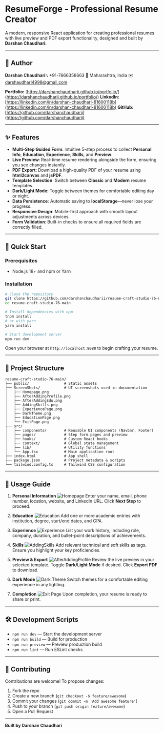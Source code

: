 # ResumeForge - Professional Resume Creator

A modern, responsive React application for creating professional resumes with live preview and PDF export functionality, designed and built by **Darshan Chaudhari**.

---

## 👤 Author

**Darshan Chaudhari**
📞 +91-7666358663
📍 Maharashtra, India
✉️ [darshaudhari4998@gmail.com](mailto:darshaudhari4998@gmail.com)

**Portfolio:** [https://darshanchaudharii.github.io/portfolio/](https://darshanchaudharii.github.io/portfolio/)
**LinkedIn:** [https://linkedin.com/in/darshan-chaudhari-81600118b](https://linkedin.com/in/darshan-chaudhari-81600118b)
**GitHub:** [https://github.com/darshanchaudharii](https://github.com/darshanchaudharii)

---

## ✨ Features

* **Multi-Step Guided Form**: Intuitive 5-step process to collect **Personal Info**, **Education**, **Experience**, **Skills**, and **Preview**.
* **Live Preview**: Real-time resume rendering alongside the form, ensuring you see changes instantly.
* **PDF Export**: Download a high-quality PDF of your resume using **html2canvas** and **jsPDF**.
* **Template Selection**: Switch between **Classic** and **Modern** resume templates.
* **Dark/Light Mode**: Toggle between themes for comfortable editing day or night.
* **Data Persistence**: Automatic saving to **localStorage**—never lose your progress.
* **Responsive Design**: Mobile-first approach with smooth layout adjustments across devices.
* **Form Validation**: Built-in checks to ensure all required fields are correctly filled.

---

## 🚀 Quick Start

### Prerequisites

* Node.js 18+ and npm or Yarn

### Installation

```bash
# Clone the repository
git clone https://github.com/darshanchaudharii/resume-craft-studio-76-main.git
cd resume-craft-studio-76-main

# Install dependencies with npm
tnpm install
# or with yarn
yarn install

# Start development server
npm run dev
```

Open your browser at `http://localhost:8080` to begin crafting your resume.

---

## 📁 Project Structure

```
resume-craft-studio-76-main/
├── public/                # Static assets
├── ScreenShots/           # UI screenshots used in documentation
│   ├── Homepage.png
│   ├── AfterAddingProfile.png
│   ├── AfterAddingEdu.png
│   ├── AddingSkills.png
│   ├── ExperiencePage.png
│   ├── DarkTheme.png
│   ├── EducationPage.png
│   └── ExitPage.png
├── src/
│   ├── components/        # Reusable UI components (Navbar, Footer)
│   ├── pages/             # Step form pages and preview
│   ├── hooks/             # Custom React hooks
│   ├── context/           # Global state management
│   ├── lib/               # Utility functions
│   └── App.tsx            # Main application root
├── index.html             # App shell
├── package.json           # Project metadata & scripts
└── tailwind.config.ts     # Tailwind CSS configuration
```

---

## 🎯 Usage Guide

1. **Personal Information**
   ![Homepage](ScreenShots/Homepage.png)
   Enter your name, email, phone number, location, website, and LinkedIn URL. Click **Next Step** to proceed.

2. **Education**
   ![Education](ScreenShots/EducationPage.png)
   Add one or more academic entries with institution, degree, start/end dates, and GPA.

3. **Experience**
   ![Experience](ScreenShots/ExperiencePage.png)
   List your work history, including role, company, duration, and bullet-point descriptions of achievements.

4. **Skills**
   ![AddingSkills](ScreenShots/AddingSkills.png)
   Add relevant technical and soft skills as tags. Ensure you highlight your key proficiencies.

5. **Preview & Export**
   ![AfterAddingProfile](ScreenShots/AfterAddingProfile.png)
   Review the live preview in your selected template. Toggle **Dark/Light Mode** if desired. Click **Export PDF** to download.

6. **Dark Mode**
   ![Dark Theme](ScreenShots/DarkTheme.png)
   Switch themes for a comfortable editing experience in any lighting.

7. **Completion**
   ![Exit Page](ScreenShots/ExitPage.png)
   Upon completion, your resume is ready to share or print.

---

## 🛠 Development Scripts

* `npm run dev` — Start the development server
* `npm run build` — Build for production
* `npm run preview` — Preview production build
* `npm run lint` — Run ESLint checks

---

## 🤝 Contributing

Contributions are welcome! To propose changes:

1. Fork the repo
2. Create a new branch (`git checkout -b feature/awesome`)
3. Commit your changes (`git commit -m 'Add awesome feature'`)
4. Push to your branch (`git push origin feature/awesome`)
5. Open a Pull Request

---

**Built by Darshan Chaudhari**
